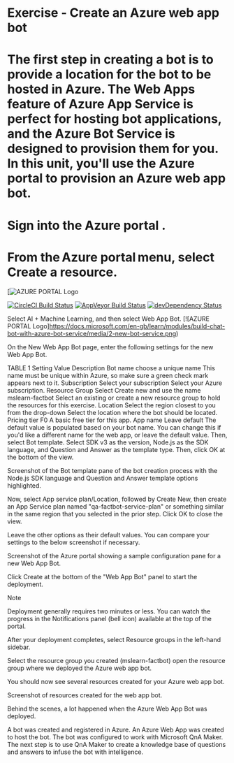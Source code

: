 # Exercise - Create an Azure web app bot

# The first step in creating a bot is to provide a location for the bot to be hosted in Azure. The Web Apps feature of Azure App Service is perfect for hosting bot applications, and the Azure Bot Service is designed to provision them for you. In this unit, you'll use the Azure portal to provision an Azure web app bot.

# Sign into the Azure portal .

# From the Azure portal menu, select Create a resource.
[![AZURE PORTAL Logo](https://docs.microsoft.com/en-gb/learn/modules/build-chat-bot-with-azure-bot-service/media/2-create-a-resource.png)


[![CircleCI Build Status](https://circleci.com/gh/electron/electron/tree/master.svg?style=shield)](https://circleci.com/gh/electron/electron/tree/master)
[![AppVeyor Build Status](https://ci.appveyor.com/api/projects/status/4lggi9dpjc1qob7k/branch/master?svg=true)](https://ci.appveyor.com/project/electron-bot/electron-ljo26/branch/master)
[![devDependency Status](https://david-dm.org/electron/electron/dev-status.svg)](https://david-dm.org/electron/electron?type=dev)


Select AI + Machine Learning, and then select Web App Bot.
[![AZURE PORTAL Logo]https://docs.microsoft.com/en-gb/learn/modules/build-chat-bot-with-azure-bot-service/media/2-new-bot-service.png)


On the New Web App Bot page, enter the following settings for the new Web App Bot.

TABLE 1
Setting	Value	Description
Bot name	choose a unique name	This name must be unique within Azure, so make sure a green check mark appears next to it.
Subscription	Select your subscription	Select your Azure subscription.
Resource Group	Select Create new and use the name mslearn-factbot	Select an existing or create a new resource group to hold the resources for this exercise.
Location	Select the region closest to you from the drop-down	Select the location where the bot should be located.
Pricing tier	F0	A basic free tier for this app.
App name	Leave default	The default value is populated based on your bot name. You can change this if you'd like a different name for the web app, or leave the default value.
Then, select Bot template. Select SDK v3 as the version, Node.js as the SDK language, and Question and Answer as the template type. Then, click OK at the bottom of the view.

Screenshot of the Bot template pane of the bot creation process with the Node.js SDK language and Question and Answer template options highlighted.

Now, select App service plan/Location, followed by Create New, then create an App Service plan named "qa-factbot-service-plan" or something similar in the same region that you selected in the prior step. Click OK to close the view.

Leave the other options as their default values. You can compare your settings to the below screenshot if necessary.

Screenshot of the Azure portal showing a sample configuration pane for a new Web App Bot.

Click Create at the bottom of the "Web App Bot" panel to start the deployment.

 Note

Deployment generally requires two minutes or less. You can watch the progress in the Notifications panel (bell icon) available at the top of the portal.

After your deployment completes, select Resource groups in the left-hand sidebar.

Select the resource group you created (mslearn-factbot) open the resource group where we deployed the Azure web app bot.

You should now see several resources created for your Azure web app bot.

Screenshot of resources created for the web app bot.

Behind the scenes, a lot happened when the Azure Web App Bot was deployed.

A bot was created and registered in Azure.
An Azure Web App was created to host the bot.
The bot was configured to work with Microsoft QnA Maker.
The next step is to use QnA Maker to create a knowledge base of questions and answers to infuse the bot with intelligence.
